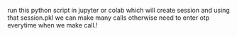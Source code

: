 run this python script in jupyter or colab which will create session and using that session.pkl we can make many calls otherwise need to enter otp everytime when we make call.!